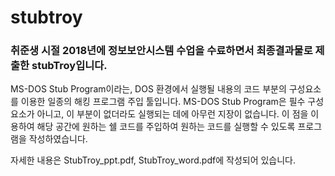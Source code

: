 # stubtroy
### 취준생 시절 2018년에 정보보안시스템 수업을 수료하면서 최종결과물로 제출한 stubTroy입니다.

MS-DOS Stub Program이라는, DOS 환경에서 실행될 내용의 코드 부분의 구성요소를 이용한 일종의 해킹 프로그램 주입 툴입니다.
MS-DOS Stub Program은 필수 구성 요소가 아니고, 이 부분이 없더라도 실행되는 데에 아무런 지장이 없습니다. 이 점을 이용하여 해당 공간에 원하는 쉘 코드를 주입하여 원하는 코드를 실행할 수 있도록 프로그램을 작성하였습니다.


자세한 내용은 StubTroy_ppt.pdf, StubTroy_word.pdf에 작성되어 있습니다.
